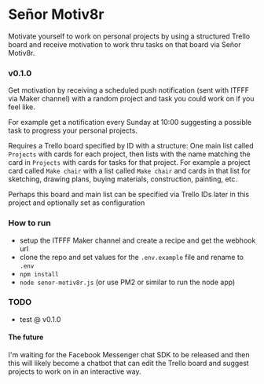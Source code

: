 # Señor Motiv8r

Motivate yourself to work on personal projects by using a structured Trello board and receive motivation to work thru tasks on that board via Señor Motiv8r.

### v0.1.0

Get motivation by receiving a scheduled push notification (sent with ITFFF via Maker channel) with a random project and task you could work on if you feel like.

For example get a notification every Sunday at 10:00 suggesting a possible task to progress your personal projects.

Requires a Trello board specified by ID with a structure: One main list called `Projects` with cards for each project, then lists with the name matching the card in `Projects` with cards for tasks for that project. For example a project card called `Make chair` with a list called `Make chair` and cards in that list for sketching, drawing plans, buying materials, construction, painting, etc.

Perhaps this board and main list can be specified via Trello IDs later in this project and optionally set as configuration

### How to run

- setup the ITFFF Maker channel and create a recipe and get the webhook url
- clone the repo and set values for the `.env.example` file and rename to `.env`
- `npm install`
- `node senor-motiv8r.js` (or use PM2 or similar to run the node app)

### TODO

- test @ v0.1.0

#### The future

I'm waiting for the Facebook Messenger chat SDK to be released and then this will likely become a chatbot that can edit the Trello board and suggest projects to work on in an interactive way.